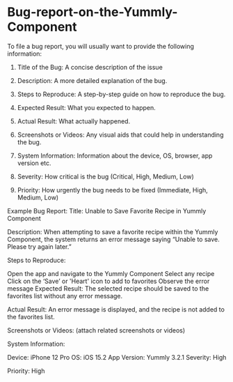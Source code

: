 # Bug-report-on-the-Yummly-Component
To file a bug report, you will usually want to provide the following information:

1. Title of the Bug:
A concise description of the issue

2. Description:
A more detailed explanation of the bug.

3. Steps to Reproduce:
A step-by-step guide on how to reproduce the bug.

4. Expected Result:
What you expected to happen.

5. Actual Result:
What actually happened.

6. Screenshots or Videos:
Any visual aids that could help in understanding the bug.

7. System Information:
Information about the device, OS, browser, app version etc.

8. Severity:
How critical is the bug (Critical, High, Medium, Low)

9. Priority:
How urgently the bug needs to be fixed (Immediate, High, Medium, Low)

Example Bug Report:
Title: Unable to Save Favorite Recipe in Yummly Component

Description:
When attempting to save a favorite recipe within the Yummly Component, the system returns an error message saying “Unable to save. Please try again later.”

Steps to Reproduce:

Open the app and navigate to the Yummly Component
Select any recipe
Click on the ‘Save’ or 'Heart' icon to add to favorites
Observe the error message
Expected Result:
The selected recipe should be saved to the favorites list without any error message.

Actual Result:
An error message is displayed, and the recipe is not added to the favorites list.

Screenshots or Videos:
(attach related screenshots or videos)

System Information:

Device: iPhone 12 Pro
OS: iOS 15.2
App Version: Yummly 3.2.1
Severity: High

Priority: High
